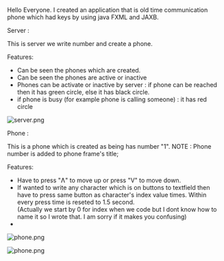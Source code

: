 
Hello Everyone. I created an application that is old time communication phone which had keys by using java FXML and JAXB. 

Server : 

This is server we write number and create a phone.

Features:
- Can be seen the phones which are created.
- Can be seen the phones are active or inactive
- Phones can be activate or inactive  by server  : if phone can be reached then it has green circle, else it has black circle.
- if phone is busy (for example phone is calling someone) : it has red circle

![server.png](https://github.com/AhmetEminSaglik/PhoneProject_2/blob/master/Images%20from%20Application/server.png) 

Phone :

This is a phone which is created as being has number  "1".
NOTE :  Phone number is added to phone frame's title;

Features: 
- Have to press "Ʌ" to move up or press "V" to move down.
- If wanted to write any character which is on buttons to textfield then have to press same button as character's index value times. Within every press time is reseted to 1.5 second.
 <br/>(Actually we start by 0 for index when we code but I dont know how to name it so I wrote that. I am sorry if it makes you confusing)
- 
![phone.png](https://github.com/AhmetEminSaglik/PhoneProject_2/blob/master/Images%20from%20Application/phone.png) 


![phone.png](https://github.com/AhmetEminSaglik/PhoneProject_2/blob/master/Images%20from%20Application/phone.png) 





